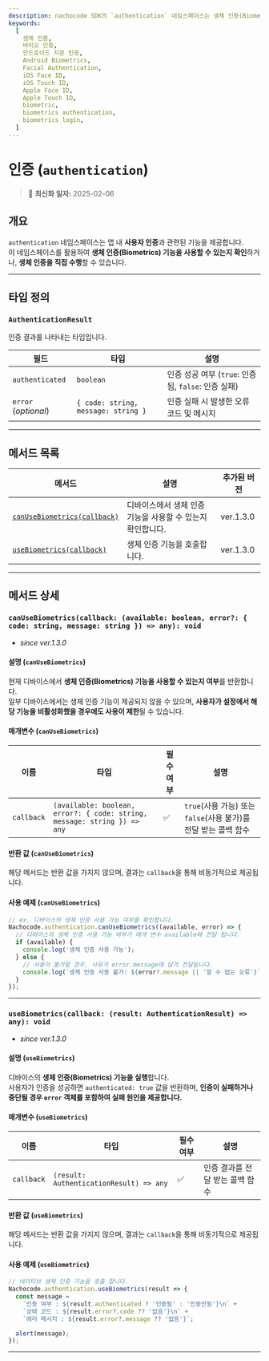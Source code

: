 ```yaml
---
description: nachocode SDK의 `authentication` 네임스페이스는 생체 인증(Biometrics)을 지원하여 앱 내에서 사용자 인증을 안전하고 간편하게 처리할 수 있도록 합니다.
keywords:
  [
    생체 인증,
    바이오 인증,
    안드로이드 지문 인증,
    Android Biometrics,
    Facial Authentication,
    iOS Face ID,
    iOS Touch ID,
    Apple Face ID,
    Apple Touch ID,
    biometric,
    biometrics authentication,
    biometrics login,
  ]
---
```


# 인증 (`authentication`)

> 🔔 **최신화 일자:** 2025-02-06

## **개요**

`authentication` 네임스페이스는 앱 내 **사용자 인증**과 관련된 기능을 제공합니다.  
이 네임스페이스를 활용하여 **생체 인증(Biometrics) 기능을 사용할 수 있는지 확인**하거나, **생체 인증을 직접 수행**할 수 있습니다.

---

## **타입 정의**

### **`AuthenticationResult`**

인증 결과를 나타내는 타입입니다.

| 필드                 | 타입                                | 설명                                                |
| -------------------- | ----------------------------------- | --------------------------------------------------- |
| `authenticated`      | `boolean`                           | 인증 성공 여부 (`true`: 인증됨, `false`: 인증 실패) |
| `error` (_optional_) | `{ code: string, message: string }` | 인증 실패 시 발생한 오류 코드 및 메시지             |

---

## **메서드 목록**

| 메서드                                                                                                                   | 설명                                                       | 추가된 버전 |
| ------------------------------------------------------------------------------------------------------------------------ | ---------------------------------------------------------- | ----------- |
| [`canUseBiometrics(callback)`](#canusebiometricscallback-available-boolean-error--code-string-message-string---any-void) | 디바이스에서 생체 인증 기능을 사용할 수 있는지 확인합니다. | ver.1.3.0   |
| [`useBiometrics(callback)`](#usebiometricscallback-result-authenticationresult--any-void)                                | 생체 인증 기능을 호출합니다.                               | ver.1.3.0   |

---

## 메서드 상세

### **`canUseBiometrics(callback: (available: boolean, error?: { code: string, message: string }) => any): void`**

- _since ver.1.3.0_

#### 설명 (`canUseBiometrics`)

현재 디바이스에서 **생체 인증(Biometrics) 기능을 사용할 수 있는지 여부**를 반환합니다.  
일부 디바이스에서는 생체 인증 기능이 제공되지 않을 수 있으며, **사용자가 설정에서 해당 기능을 비활성화했을 경우에도 사용이 제한**될 수 있습니다.

#### 매개변수 (`canUseBiometrics`)

| 이름       | 타입                                                                     | 필수 여부 | 설명                                                            |
| ---------- | ------------------------------------------------------------------------ | --------- | --------------------------------------------------------------- |
| `callback` | `(available: boolean, error?: { code: string, message: string }) => any` | ✅        | `true`(사용 가능) 또는 `false`(사용 불가)를 전달 받는 콜백 함수 |

#### 반환 값 (`canUseBiometrics`)

해당 메서드는 반환 값을 가지지 않으며, 결과는 `callback`을 통해 비동기적으로 제공됩니다.

#### 사용 예제 (`canUseBiometrics`)

```javascript
// ex. 디바이스의 생체 인증 사용 가능 여부를 확인합니다.
Nachocode.authentication.canUseBiometrics((available, error) => {
  // 디바이스의 생체 인증 사용 가능 여부가 매개 변수 available에 전달 됩니다.
  if (available) {
    console.log('생체 인증 사용 가능');
  } else {
    // 사용이 불가할 경우, 사유가 error.message에 담겨 전달됩니다.
    console.log(`생체 인증 사용 불가: ${error?.message || '알 수 없는 오류'}`);
  }
});
```

---

### **`useBiometrics(callback: (result: AuthenticationResult) => any): void`**

- _since ver.1.3.0_

#### 설명 (`useBiometrics`)

디바이스의 **생체 인증(Biometrics) 기능을 실행**합니다.  
사용자가 인증을 성공하면 `authenticated: true` 값을 반환하며, **인증이 실패하거나 중단될 경우 `error` 객체를 포함하여 실패 원인을 제공합니다.**

#### 매개변수 (`useBiometrics`)

| 이름       | 타입                                    | 필수 여부 | 설명                            |
| ---------- | --------------------------------------- | --------- | ------------------------------- |
| `callback` | `(result: AuthenticationResult) => any` | ✅        | 인증 결과를 전달 받는 콜백 함수 |

#### 반환 값 (`useBiometrics`)

해당 메서드는 반환 값을 가지지 않으며, 결과는 `callback`을 통해 비동기적으로 제공됩니다.

#### 사용 예제 (`useBiometrics`)

```javascript
// 네이티브 생체 인증 기능을 호출 합니다.
Nachocode.authentication.useBiometrics(result => {
  const message =
    `인증 여부 : ${result.authenticated ? '인증됨' : '인증안됨'}\n` +
    `상태 코드 : ${result.error?.code ?? '없음'}\n` +
    `에러 메시지 : ${result.error?.message ?? '없음'}`;

  alert(message);
});
```

---
